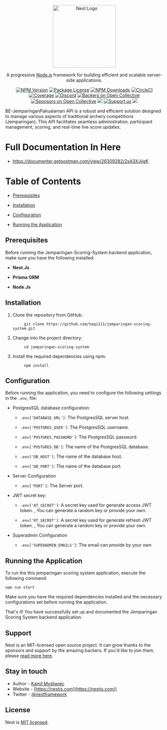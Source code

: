 <p align="center">
  <a href="http://nestjs.com/" target="blank"><img src="https://nestjs.com/img/logo-small.svg" width="200" alt="Nest Logo" /></a>
</p>

[circleci-image]: https://img.shields.io/circleci/build/github/nestjs/nest/master?token=abc123def456
[circleci-url]: https://circleci.com/gh/nestjs/nest

  <p align="center">A progressive <a href="http://nodejs.org" target="_blank">Node.js</a> framework for building efficient and scalable server-side applications.</p>
    <p align="center">
<a href="https://www.npmjs.com/~nestjscore" target="_blank"><img src="https://img.shields.io/npm/v/@nestjs/core.svg" alt="NPM Version" /></a>
<a href="https://www.npmjs.com/~nestjscore" target="_blank"><img src="https://img.shields.io/npm/l/@nestjs/core.svg" alt="Package License" /></a>
<a href="https://www.npmjs.com/~nestjscore" target="_blank"><img src="https://img.shields.io/npm/dm/@nestjs/common.svg" alt="NPM Downloads" /></a>
<a href="https://circleci.com/gh/nestjs/nest" target="_blank"><img src="https://img.shields.io/circleci/build/github/nestjs/nest/master" alt="CircleCI" /></a>
<a href="https://coveralls.io/github/nestjs/nest?branch=master" target="_blank"><img src="https://coveralls.io/repos/github/nestjs/nest/badge.svg?branch=master#9" alt="Coverage" /></a>
<a href="https://discord.gg/G7Qnnhy" target="_blank"><img src="https://img.shields.io/badge/discord-online-brightgreen.svg" alt="Discord"/></a>
<a href="https://opencollective.com/nest#backer" target="_blank"><img src="https://opencollective.com/nest/backers/badge.svg" alt="Backers on Open Collective" /></a>
<a href="https://opencollective.com/nest#sponsor" target="_blank"><img src="https://opencollective.com/nest/sponsors/badge.svg" alt="Sponsors on Open Collective" /></a>
  <a href="https://paypal.me/kamilmysliwiec" target="_blank"><img src="https://img.shields.io/badge/Donate-PayPal-ff3f59.svg"/></a>
    <a href="https://opencollective.com/nest#sponsor"  target="_blank"><img src="https://img.shields.io/badge/Support%20us-Open%20Collective-41B883.svg" alt="Support us"></a>
  <a href="https://twitter.com/nestframework" target="_blank"><img src="https://img.shields.io/twitter/follow/nestframework.svg?style=social&label=Follow"></a>
</p>
  <!--[![Backers on Open Collective](https://opencollective.com/nest/backers/badge.svg)](https://opencollective.com/nest#backer)
  [![Sponsors on Open Collective](https://opencollective.com/nest/sponsors/badge.svg)](https://opencollective.com/nest#sponsor)-->

BE-JemparinganPakualaman API is a robust and efficient solution designed to manage various aspects of traditional archery competitions (Jemparingan). This API facilitates seamless administration, participant management, scoring, and real-time live score updates.
# Full Documentation In Here
  - https://documenter.getpostman.com/view/26309282/2sA3XJjjgK

# Table of Contents

- [Prerequisites](#prerequisites)
    
- [Installation](#installation)
    
- [Configuration](#configuration)
    
- [Running the Application](#running-the-application)
    

## Prerequisites

Before running the Jemparingan-Scoring-System backend application, make sure you have the following installed:

- **Nest.Js**
    
- **Prisma ORM**
    
- **Node.Js**
    

## Installation

1. Clone the repository from GitHub:
    
    ``` shell
         git clone https://github.com/haqi111/jemparingan-scoring-system.git
    
     ```
    
2. Change into the project directory:
    
    ``` shell
         cd jemparingan-scoring-system
    
     ```
    
3. Install the required dependencies using npm:
    
    ``` shell
         npm install
    
     ```
    

## Configuration

Before running the application, you need to configure the following settings in the `.env`, file:

- PostgresSQL database configuration:
    
    - `.env['DATABASE_URL']`: The PostgresSQL server host.
        
    - `.env['POSTGRES_USER']`: The PostgresSQL username.
        
    - `.env['POSTGRES_PASSWORD']`: The PostgresSQL password.
        
    - `.env['POSTGRES_DB']`: The name of the PostgresSQL database.
        
    - `.env['DB_HOST']`: The name of the database host.
        
    - `.env['DB_PORT']`: The name of the database port.
        
- Server Configuration
    
    - `.env['PORT']`: The Server port.
        
- JWT secret key:
    
    - `.env['AT_SECRET']`: A secret key used for generate access JWT token. , You can generate a random key or provide your own.
        
    - `.env['RT_SECRET']`: A secret key used for generate refresh JWT token. , You can generate a random key or provide your own.
        
- Superadmin Configuration
    
    - `.env['SUPERADMIN_EMAILS']`: The email can provide by your own
        

## Running the Application

To run the this jemparingan scoring system application, execute the following command:

``` shell
npm run start

 ```

Make sure you have the required dependencies installed and the necessary configurations set before running the application.

That's it! You have successfully set up and documented the Jemparingan Scoring System backend application.
## Support

Nest is an MIT-licensed open source project. It can grow thanks to the sponsors and support by the amazing backers. If you'd like to join them, please [read more here](https://docs.nestjs.com/support).

## Stay in touch

- Author - [Kamil Myśliwiec](https://kamilmysliwiec.com)
- Website - [https://nestjs.com](https://nestjs.com/)
- Twitter - [@nestframework](https://twitter.com/nestframework)

## License

Nest is [MIT licensed](LICENSE).
